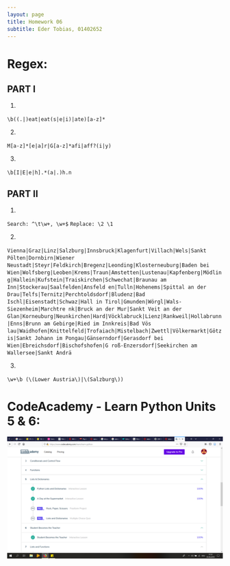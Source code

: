 ```yaml
---
layout: page
title: Homework 06
subtitle: Eder Tobias, 01402652
---
```


# Regex:

## PART I

1.

`\b((.|)eat|eat(s|e|i)|ate)[a-z]*`

2.


`M[a-z]*[e|a]r|G[a-z]*afi|aff?(i|y)`

3.

`\b[I|E|e|h].*(a|.)h.n`

## PART II

1.

`Search: ^\t\w+, \w+$`
`Replace: \2 \1`



2.

`Vienna|Graz|Linz|Salzburg|Innsbruck|Klagenfurt|Villach|Wels|Sankt Pölten|Dornbirn|Wiener Neustadt|Steyr|Feldkirch|Bregenz|Leonding|Klosterneuburg|Baden bei 
Wien|Wolfsberg|Leoben|Krems|Traun|Amstetten|Lustenau|Kapfenberg|Mödling|Hallein|Kufstein|Traiskirchen|Schwechat|Braunau am Inn|Stockerau|Saalfelden|Ansfeld
en|Tulln|Hohenems|Spittal an der Drau|Telfs|Ternitz|Perchtoldsdorf|Bludenz|Bad Ischl|Eisenstadt|Schwaz|Hall in Tirol|Gmunden|Wörgl|Wals-Siezenheim|Marchtre
nk|Bruck an der Mur|Sankt Veit an der Glan|Korneuburg|Neunkirchen|Hard|Vöcklabruck|Lienz|Rankweil|Hollabrunn|Enns|Brunn am Gebirge|Ried im Innkreis|Bad Vös
lau|Waidhofen|Knittelfeld|Trofaiach|Mistelbach|Zwettl|Völkermarkt|Götzis|Sankt Johann im Pongau|Gänserndorf|Gerasdorf bei Wien|Ebreichsdorf|Bischofshofen|G
roß-Enzersdorf|Seekirchen am Wallersee|Sankt Andrä`

3.

`\w+\b (\(Lower Austria\)|\(Salzburg\))`


# CodeAcademy - Learn Python Units 5 & 6:

![PythonU3_4](../img/PythonU5_U6.png)
